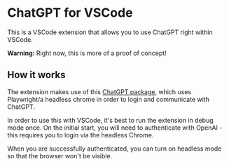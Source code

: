 # ChatGPT for VSCode

This is a VSCode extension that allows you to use ChatGPT right within VSCode.

**Warning:** Right now, this is more of a proof of concept!

## How it works

The extension makes use of this [ChatGPT package](https://github.com/transitive-bullshit/chatgpt-api), which uses Playwright/a headless chrome in order to login and communicate with ChatGPT.

In order to use this with VSCode, it's best to run the extension in debug mode once.
On the initial start, you will need to authenticate with OpenAI - this requires you to login via the headless Chrome.

When you are successfully authenticated, you can turn on headless mode so that the browser won't be visible.
 
